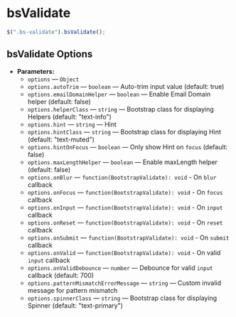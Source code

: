 # bsValidate

```javascript
$(".bs-validate").bsValidate();
```

## bsValidate Options

- **Parameters:**
  - `options` — `Object`
  - `options.autoTrim` — `boolean` — Auto-trim input value (default: true)
  - `options.emailDomainHelper` — `boolean` — Enable Email Domain helper (default: false)
  - `options.helperClass` — `string` — Bootstrap class for displaying Helpers (default: "text-info")
  - `options.hint` — `string` — Hint
  - `options.hintClass` — `string` — Bootstrap class for displaying Hint (default: "text-muted")
  - `options.hintOnFocus` — `boolean` — Only show Hint on `focus` (default: false)
  - `options.maxLengthHelper` — `boolean` — Enable maxLength helper (default: false)
  - `options.onBlur` — `function(BootstrapValidate): void` - On `blur` callback
  - `options.onFocus` — `function(BootstrapValidate): void` - On `focus` callback
  - `options.onInput` — `function(BootstrapValidate): void` - On `input` callback
  - `options.onReset` — `function(BootstrapValidate): void` - On `reset` callback
  - `options.onSubmit` — `function(BootstrapValidate): void` - On `submit` callback
  - `options.onValid` — `function(BootstrapValidate): void` - On valid `input` callback
  - `options.onValidDebounce` — `number` — Debounce for valid `input` callback (default: 700)
  - `options.patternMismatchErrorMessage` — `string` — Custom invalid message for pattern mismatch
  - `options.spinnerClass` — `string` — Bootstrap class for displaying Spinner (default: "text-primary")
